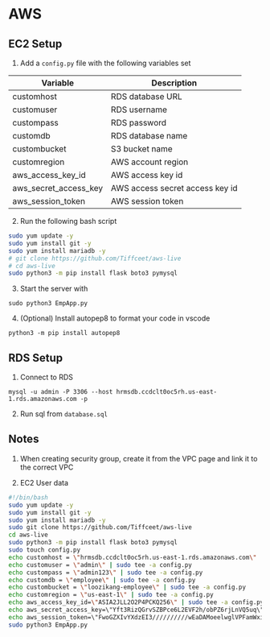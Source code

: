 # AWS
## EC2 Setup
1. Add a `config.py` file with the following variables set

| Variable              | Description           |
| --------------------- | --------------------- |
| customhost            | RDS database URL      |
| customuser            | RDS username          |    
| custompass            | RDS password          |
| customdb              | RDS database name     |        
| custombucket          | S3 bucket name        |       
| customregion          | AWS account region    |                
| aws_access_key_id     | AWS access key id     |                
| aws_secret_access_key | AWS access secret access key id |                
| aws_session_token     | AWS session token     |                

2. Run the following bash script
```bash
sudo yum update -y
sudo yum install git -y
sudo yum install mariadb -y
# git clone https://github.com/Tiffceet/aws-live
# cd aws-live
sudo python3 -m pip install flask boto3 pymysql
```

3. Start the server with
```
sudo python3 EmpApp.py
```

4. (Optional) Install autopep8 to format your code in vscode
```
python3 -m pip install autopep8
```

## RDS Setup
1. Connect to RDS
```
mysql -u admin -P 3306 --host hrmsdb.ccdclt0oc5rh.us-east-1.rds.amazonaws.com -p
```
2. Run sql from `database.sql`

## Notes
1. When creating security group, create it from the VPC page and link it to the correct VPC

2. EC2 User data
```bash
#!/bin/bash
sudo yum update -y
sudo yum install git -y
sudo yum install mariadb -y
sudo git clone https://github.com/Tiffceet/aws-live
cd aws-live
sudo python3 -m pip install flask boto3 pymysql
sudo touch config.py
echo customhost = \"hrmsdb.ccdclt0oc5rh.us-east-1.rds.amazonaws.com\" | sudo tee -a config.py
echo customuser = \"admin\" | sudo tee -a config.py
echo custompass = \"admin123\" | sudo tee -a config.py
echo customdb = \"employee\" | sudo tee -a config.py
echo custombucket = \"loozikang-employee\" | sudo tee -a config.py
echo customregion = \"us-east-1\" | sudo tee -a config.py
echo aws_access_key_id=\"ASIA2JLL2O2P4PCKQ256\" | sudo tee -a config.py
echo aws_secret_access_key=\"Yft3RizQGrvSZBPce6L2EVF2h/obPZ6rjLnVQ5uq\" | sudo tee -a config.py
echo aws_session_token=\"FwoGZXIvYXdzEI3//////////wEaDAMoeelwglVPFamWxiLPARoAdPiyb+6fXM0UI4qqnlAsuuY+PuWYBInBKbssQUgXtCbaG1eHG1GvxVci4Zuaj7cxF1cVv73QKza99drn1J8VrpXeebDxDIWowWkL0rGvBi8Zx/IBM1dxn2YDR7YcqOnayzqh62OB5tffAmi3Xm2UeQagyIftIL6OP8s4XSBx8UX0ePzUnV2WHabYYkwdEo9n23RM6Ly2Jd4WNPxNbD2c+V5DL8hwWrq8oOyJHdGN8P4xAgzxT64b+DXymz4EbLLjaWeja8B7oye5yfzkIijjlpqZBjItU/avUP269yUfSWuEEzBj9VuvXR/gPwGhzHjaZnOgEfrXFyQ8mDlVPPpmsFPo\" | sudo tee -a config.py
sudo python3 EmpApp.py
```